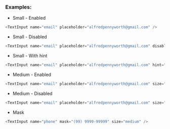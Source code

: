 <h3>Examples:</h3>

- Small - Enabled

```js
<TextInput name="email" placeholder="alfredpennyworth@gmail.com" />
```

- Small - Disabled

```js
<TextInput name="email" placeholder="alfredpennyworth@gmail.com" disabled />
```

- Small - With hint

```js
<TextInput name="email" placeholder="alfredpennyworth@gmail.com" hint="hint" />
```

- Medium - Enabled

```js
<TextInput name="email" placeholder="alfredpennyworth@gmail.com" size="medium" />
```

- Medium - Disabled

```js
<TextInput name="email" placeholder="alfredpennyworth@gmail.com" size="medium" />
```

- Mask

```js
<TextInput name="phone" mask="(99) 9999-99999" size="medium" />
```

